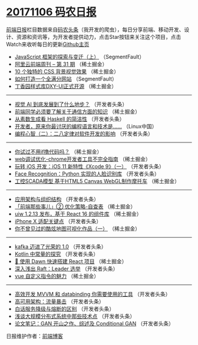 # [20171106 码农日报](https://toutiao.qdkfweb.cn/date/2017/11/06)

[前端日报](https://qdkfweb.cn/c/news)栏目数据来自[码农头条](https://toutiao.qdkfweb.cn/)（我开发的爬虫），每日分享前端、移动开发、设计、资源和资讯等，为开发者提供动力，点击Star按钮来关注这个项目，点击Watch来收听每日的更新[Github主页](https://github.com/kujian/frontendDaily)
* [JavaScript 框架的探索与变迁（上）](https://toutiao.qdkfweb.cn/55550.html) （SegmentFault）
* [阿里云前端周刊 &#8211; 第 31 期](https://toutiao.qdkfweb.cn/55568.html) （稀土掘金）
* [10 个独特的 CSS 背景视觉效果](https://toutiao.qdkfweb.cn/55558.html) （稀土掘金）
* [如何打造一个全满分网站](https://toutiao.qdkfweb.cn/55549.html) （SegmentFault）
* [丁香园样式库DXY-UI正式开源](https://toutiao.qdkfweb.cn/55551.html) （稀土掘金）

***
* [视觉 AI 到底发展到了什么地步？](https://toutiao.qdkfweb.cn/55593.html) （开发者头条）
* [前端同学必须要了解关于通信方面的知识](https://toutiao.qdkfweb.cn/55567.html) （稀土掘金）
* [从素数生成看 Haskell 的简洁性](https://toutiao.qdkfweb.cn/55608.html) （开发者头条）
* [开发者，原来你最讨厌的编程语言和技术是……](https://toutiao.qdkfweb.cn/55650.html) （Linux中国）
* [编程心智（二）：二八定律对软件开发的影响](https://toutiao.qdkfweb.cn/55598.html) （开发者头条）

***
* [你试过不用if撸代码吗？](https://toutiao.qdkfweb.cn/55559.html) （稀土掘金）
* [web调试优化-chrome开发者工具不完全指南](https://toutiao.qdkfweb.cn/55560.html) （稀土掘金）
* [玩转 iOS 开发：iOS 11 新特性《Xcode 9》（一）](https://toutiao.qdkfweb.cn/55610.html) （开发者头条）
* [Face Recognition：Python 实现的人脸识别库](https://toutiao.qdkfweb.cn/55601.html) （开发者头条）
* [工控SCADA模型 基于HTML5 Canvas WebGL制作摩托车](https://toutiao.qdkfweb.cn/55562.html) （稀土掘金）

***
* [应用架构与组织结构](https://toutiao.qdkfweb.cn/55612.html) （开发者头条）
* [「前端那些事儿」② 优化策略-自查表](https://toutiao.qdkfweb.cn/55563.html) （稀土掘金）
* [uiw 1.2.13 发布，基于 React 16 的组件库](https://toutiao.qdkfweb.cn/55564.html) （稀土掘金）
* [iPhone X 适配关键点](https://toutiao.qdkfweb.cn/55604.html) （开发者头条）
* [你不曾见过的酷炫地图可视化作品（一）](https://toutiao.qdkfweb.cn/55565.html) （稀土掘金）

***
* [kafka 迈进了光荣的 1.0](https://toutiao.qdkfweb.cn/55594.html) （开发者头条）
* [Kotlin 中常量的探究](https://toutiao.qdkfweb.cn/55605.html) （开发者头条）
* [🌅 使用 Dawn 快速搭建 React 项目](https://toutiao.qdkfweb.cn/55566.html) （稀土掘金）
* [深入浅出 Raft：Leader 选举](https://toutiao.qdkfweb.cn/55595.html) （开发者头条）
* [vue 自定义指令的魅力](https://toutiao.qdkfweb.cn/55556.html) （稀土掘金）

***
* [高效开发 MVVM 和 databinding 你需要使用的工具](https://toutiao.qdkfweb.cn/55606.html) （开发者头条）
* [高可用架构：流量暴击](https://toutiao.qdkfweb.cn/55596.html) （开发者头条）
* [白话服务降级与熔断的区别](https://toutiao.qdkfweb.cn/55597.html) （开发者头条）
* [浅谈大规模分布式系统中那些技术点](https://toutiao.qdkfweb.cn/55587.html) （开发者头条）
* [论文笔记：GAN 开山之作、综述及 Conditional GAN](https://toutiao.qdkfweb.cn/55609.html) （开发者头条）

日报维护作者：[前端博客](https://qdkfweb.cn/) 